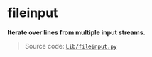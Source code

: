 # fileinput

**Iterate over lines from multiple input streams.**

> Source code: [`Lib/fileinput.py`](https://github.com/python/cpython/tree/3.11/Lib/fileinput.py)